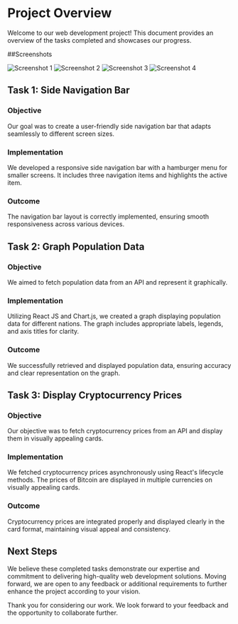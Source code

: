 # Project Overview

Welcome to our web development project! This document provides an overview of the tasks completed and showcases our progress.

##Screenshots

![Screenshot 1](https://res.cloudinary.com/dxaovcjmr/image/upload/v1711711592/S1_iegb0s.png)
![Screenshot 2](https://res.cloudinary.com/dxaovcjmr/image/upload/v1711711591/S2_blwyth.png)
![Screenshot 3](https://res.cloudinary.com/dxaovcjmr/image/upload/v1711711585/S3_ssqobn.png)
![Screenshot 4](https://res.cloudinary.com/dxaovcjmr/image/upload/v1711711585/S4_d5ufv0.png)

## Task 1: Side Navigation Bar

### Objective

Our goal was to create a user-friendly side navigation bar that adapts seamlessly to different screen sizes.

### Implementation

We developed a responsive side navigation bar with a hamburger menu for smaller screens. It includes three navigation items and highlights the active item.

### Outcome

The navigation bar layout is correctly implemented, ensuring smooth responsiveness across various devices.

## Task 2: Graph Population Data

### Objective

We aimed to fetch population data from an API and represent it graphically.

### Implementation

Utilizing React JS and Chart.js, we created a graph displaying population data for different nations. The graph includes appropriate labels, legends, and axis titles for clarity.

### Outcome

We successfully retrieved and displayed population data, ensuring accuracy and clear representation on the graph.

## Task 3: Display Cryptocurrency Prices

### Objective

Our objective was to fetch cryptocurrency prices from an API and display them in visually appealing cards.

### Implementation

We fetched cryptocurrency prices asynchronously using React's lifecycle methods. The prices of Bitcoin are displayed in multiple currencies on visually appealing cards.

### Outcome

Cryptocurrency prices are integrated properly and displayed clearly in the card format, maintaining visual appeal and consistency.

## Next Steps

We believe these completed tasks demonstrate our expertise and commitment to delivering high-quality web development solutions. Moving forward, we are open to any feedback or additional requirements to further enhance the project according to your vision.

Thank you for considering our work. We look forward to your feedback and the opportunity to collaborate further.
